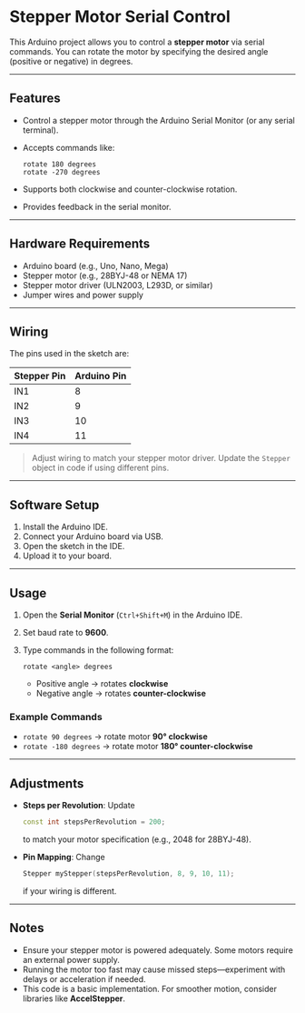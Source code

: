 # Stepper Motor Serial Control

This Arduino project allows you to control a **stepper motor** via serial commands.
You can rotate the motor by specifying the desired angle (positive or negative) in degrees.

---

## Features

* Control a stepper motor through the Arduino Serial Monitor (or any serial terminal).
* Accepts commands like:

  ```
  rotate 180 degrees
  rotate -270 degrees
  ```
* Supports both clockwise and counter-clockwise rotation.
* Provides feedback in the serial monitor.

---

##  Hardware Requirements

* Arduino board (e.g., Uno, Nano, Mega)
* Stepper motor (e.g., 28BYJ-48 or NEMA 17)
* Stepper motor driver (ULN2003, L293D, or similar)
* Jumper wires and power supply

---

## Wiring

The pins used in the sketch are:

| Stepper Pin | Arduino Pin |
| ----------- | ----------- |
| IN1         | 8           |
| IN2         | 9           |
| IN3         | 10          |
| IN4         | 11          |

>  Adjust wiring to match your stepper motor driver. Update the `Stepper` object in code if using different pins.

---

## Software Setup

1. Install the Arduino IDE.
2. Connect your Arduino board via USB.
3. Open the sketch in the IDE.
4. Upload it to your board.

---

## Usage

1. Open the **Serial Monitor** (`Ctrl+Shift+M`) in the Arduino IDE.
2. Set baud rate to **9600**.
3. Type commands in the following format:

   ```
   rotate <angle> degrees
   ```

   * Positive angle → rotates **clockwise**
   * Negative angle → rotates **counter-clockwise**

### Example Commands

* `rotate 90 degrees` → rotate motor **90° clockwise**
* `rotate -180 degrees` → rotate motor **180° counter-clockwise**

---

##  Adjustments

* **Steps per Revolution**: Update

  ```cpp
  const int stepsPerRevolution = 200;
  ```

  to match your motor specification (e.g., 2048 for 28BYJ-48).

* **Pin Mapping**: Change

  ```cpp
  Stepper myStepper(stepsPerRevolution, 8, 9, 10, 11);
  ```

  if your wiring is different.

---

## Notes

* Ensure your stepper motor is powered adequately. Some motors require an external power supply.
* Running the motor too fast may cause missed steps—experiment with delays or acceleration if needed.
* This code is a basic implementation. For smoother motion, consider libraries like **AccelStepper**.
